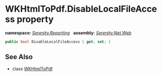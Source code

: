 # WKHtmlToPdf.DisableLocalFileAccess property
**namespace:** *[Serenity.Reporting](../../README.md#serenity.reporting-namespace)*   **assembly**: *[Serenity.Net.Web](../../README.md)*

```csharp
public bool DisableLocalFileAccess { get; set; }
```

## See Also

* class [WKHtmlToPdf](../WKHtmlToPdf.md)